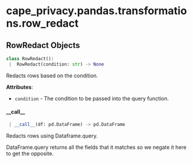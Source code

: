 <a name=".cape_privacy.pandas.transformations.row_redact"></a>
# cape\_privacy.pandas.transformations.row\_redact

<a name=".cape_privacy.pandas.transformations.row_redact.RowRedact"></a>
## RowRedact Objects

```python
class RowRedact():
 |  RowRedact(condition: str) -> None
```

Redacts rows based on the condition.

**Attributes**:

- `condition` - The condition to be passed into the query function.

<a name=".cape_privacy.pandas.transformations.row_redact.RowRedact.__call__"></a>
#### \_\_call\_\_

```python
 | __call__(df: pd.DataFrame) -> pd.DataFrame
```

Redacts rows using Dataframe.query.

DataFrame.query returns all the fields that it matches so
we negate it here to get the opposite.

